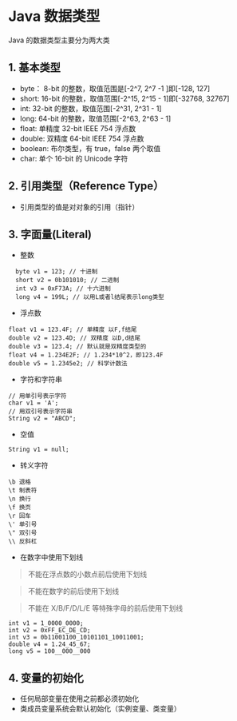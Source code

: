 <!--
 * @Author: baiqb_whu@boywe.cn
 * @Date: 2022-04-09 02:34:38
 * @FilePath: /Java_Learning/JAVA_BASE/md/01. 数据类型.md
 * @LastEditors: baiqb_whu@boywe.cn
 * @LastEditTime: 2022-04-09 03:41:18
-->

# Java 数据类型

Java 的数据类型主要分为两大类

## 1. 基本类型

- byte： 8-bit 的整数，取值范围是[-2^7, 2^7 -1 ]即[-128, 127]
- short: 16-bit 的整数，取值范围[-2^15, 2^15 - 1]即[-32768, 32767]
- int: 32-bit 的整数，取值范围[-2^31, 2^31 - 1]
- long: 64-bit 的整数，取值范围[-2^63, 2^63 - 1]
- float: 单精度 32-bit IEEE 754 浮点数
- double: 双精度 64-bit IEEE 754 浮点数
- boolean: 布尔类型，有 true，false 两个取值
- char: 单个 16-bit 的 Unicode 字符

## 2. 引用类型（Reference Type）

- 引用类型的值是对对象的引用（指针）

## 3. 字面量(Literal)

- 整数

```
  byte v1 = 123; // 十进制
  short v2 = 0b101010; // 二进制
  int v3 = 0xF73A; // 十六进制
  long v4 = 199L; // 以用L或者l结尾表示long类型
```

- 浮点数

```
float v1 = 123.4F; // 单精度 以F,f结尾
double v2 = 123.4D; // 双精度 以D,d结尾
double v3 = 123.4; // 默认就是双精度类型的
float v4 = 1.234E2F; // 1.234*10^2，即123.4F
double v5 = 1.2345e2; // 科学计数法
```

- 字符和字符串

```
// 用单引号表示字符
char v1 = 'A';
// 用双引号表示字符串
String v2 = "ABCD";
```

- 空值

```
String v1 = null;
```

- 转义字符

```
\b 退格
\t 制表符
\n 换行
\f 换页
\r 回车
\' 单引号
\" 双引号
\\ 反斜杠
```

- 在数字中使用下划线

> 不能在浮点数的小数点前后使用下划线

> 不能在数字的前后使用下划线

> 不能在 X/B/F/D/L/E 等特殊字母的前后使用下划线

```
int v1 = 1_0000_0000;
int v2 = 0xFF_EC_DE_CD;
int v3 = 0b11001100_10101101_10011001;
double v4 = 1.24_45_67;
long v5 = 100__000__000
```

## 4. 变量的初始化

- 任何局部变量在使用之前都必须初始化
- 类成员变量系统会默认初始化（实例变量、类变量）
